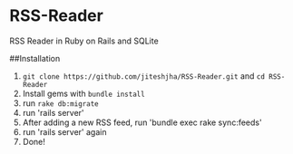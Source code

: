 # RSS-Reader
RSS Reader in Ruby on Rails and SQLite

##Installation

1. `git clone https://github.com/jiteshjha/RSS-Reader.git` and `cd RSS-Reader`
2. Install gems with `bundle install`
3. run `rake db:migrate`
4. run 'rails server'
5. After adding a new RSS feed, run 'bundle exec rake sync:feeds'
4. run 'rails server' again
5. Done!
